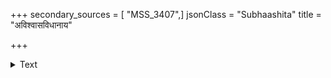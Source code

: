 +++
secondary_sources = [ "MSS_3407",]
jsonClass = "Subhaashita"
title = "अविश्वासविधानाय"

+++

<details><summary>Text</summary>

अविश्वासविधानाय महापातकहेतवे।  
पितापुत्रविरोधाय हिरण्याय नमोऽस्तु ते॥
</details>

